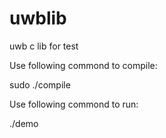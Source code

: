 # uwblib
uwb c lib for test

Use following commond to compile:

sudo ./compile



Use following commond to run:

./demo
